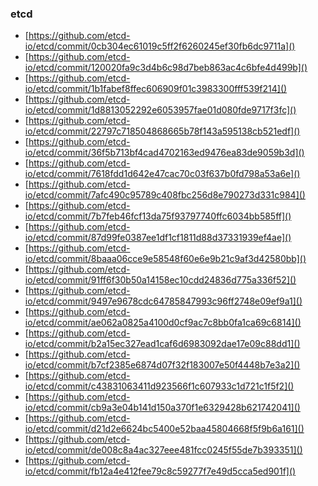 ### etcd

- [https://github.com/etcd-io/etcd/commit/0cb304ec61019c5ff2f6260245ef30fb6dc9711a]()
- [https://github.com/etcd-io/etcd/commit/120020fa9c3d4b6c98d7beb863ac4c6bfe4d499b]()
- [https://github.com/etcd-io/etcd/commit/1b1fabef8ffec606909f01c3983300fff539f214]()
- [https://github.com/etcd-io/etcd/commit/1d8813052292e6053957fae01d080fde9717f3fc]()
- [https://github.com/etcd-io/etcd/commit/22797c718504868665b78f143a595138cb521edf]()
- [https://github.com/etcd-io/etcd/commit/36f5b713bf4cad4702163ed9476ea83de9059b3d]()
- [https://github.com/etcd-io/etcd/commit/7618fdd1d642e47cac70c03f637b0fd798a53a6e]()
- [https://github.com/etcd-io/etcd/commit/7afc490c95789c408fbc256d8e790273d331c984]()
- [https://github.com/etcd-io/etcd/commit/7b7feb46fcf13da75f93797740ffc6034bb585ff]()
- [https://github.com/etcd-io/etcd/commit/87d99fe0387ee1df1cf1811d88d37331939ef4ae]()
- [https://github.com/etcd-io/etcd/commit/8baaa06cce9e58548f60e6e9b21c9af3d42580bb]()
- [https://github.com/etcd-io/etcd/commit/91ff6f30b50a14158ec10cdd24836d775a336f52]()
- [https://github.com/etcd-io/etcd/commit/9497e9678cdc64785847993c96ff2748e09ef9a1]()
- [https://github.com/etcd-io/etcd/commit/ae062a0825a4100d0cf9ac7c8bb0fa1ca69c6814]()
- [https://github.com/etcd-io/etcd/commit/b2a15ec327ead1caf6d6983092dae17e09c88dd1]()
- [https://github.com/etcd-io/etcd/commit/b7cf2385e6874d07f32f183007e50f4448b7e3a2]()
- [https://github.com/etcd-io/etcd/commit/c43831063411d923566f1c607933c1d721c1f5f2]()
- [https://github.com/etcd-io/etcd/commit/cb9a3e04b141d150a370f1e6329428b621742041]()
- [https://github.com/etcd-io/etcd/commit/d21d2e6624bc5400e52baa45804668f5f9b6a161]()
- [https://github.com/etcd-io/etcd/commit/de008c8a4ac327eee481fcc0245f55de7b393351]()
- [https://github.com/etcd-io/etcd/commit/fb12a4e412fee79c8c59277f7e49d5cca5ed901f]()
